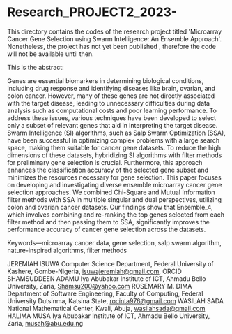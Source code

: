 # Research_PROJECT2_2023-
This directory contains the codes of the research project titled 'Microarray Cancer Gene Selection using Swarm Intelligence: An Ensemble Approach'. Nonetheless, the project has not yet been published , therefore the code will not be available until then.


This is the abstract:

Genes are essential biomarkers in determining biological conditions, including drug response and identifying diseases like brain, ovarian, and colon cancer. However, many of these genes are not directly associated with the target disease, leading to unnecessary difficulties during data analysis such as computational costs and poor learning performance. To address these issues, various techniques have been developed to select only a subset of relevant genes that aid in interpreting the target disease. Swarm Intelligence (SI) algorithms, such as Salp Swarm Optimization (SSA), have been successful in optimizing complex problems with a large search space, making them suitable for cancer gene datasets. To reduce the high dimensions of these datasets, hybridizing SI algorithms with filter methods for preliminary gene selection is crucial. Furthermore, this approach enhances the classification accuracy of the selected gene subset and minimizes the resources necessary for gene selection. This paper focuses on developing and investigating diverse ensemble microarray cancer gene selection approaches. We combined Chi-Square and Mutual Information filter methods with SSA in multiple singular and dual perspectives, utilizing colon and ovarian cancer datasets. Our findings show that Ensemble_4, which involves combining and re-ranking the top genes selected from each filter method and then passing them to SSA, significantly improves the performance accuracy of cancer gene selection across the datasets.


Keywords—microarray cancer data, gene selection, salp swarm algorithm, nature-inspired algorithms, filter methods

JEREMIAH ISUWA
Computer Science Department, Federal University of Kashere, Gombe-Nigeria, isuwajeremiah@gmail.com, ORCID
SHAMSUDDEEN ADAMU
Iya Abubakar Institute of ICT, Ahmadu Bello University, Zaria, Shamsu200@yahoo.com
ROSEMARY M. DIMA
Department of Software Engineering, Faculty of Computing, Federal University Dutsinma, Katsina State, rocinta976@gmail.com
WASILAH SADA
National Mathematical Center, Kwali, Abuja, wasilahsada@gmail.com
HALIMA MUSA
Iya Abubakar Institute of ICT, Ahmadu Bello University, Zaria, musah@abu.edu.ng
